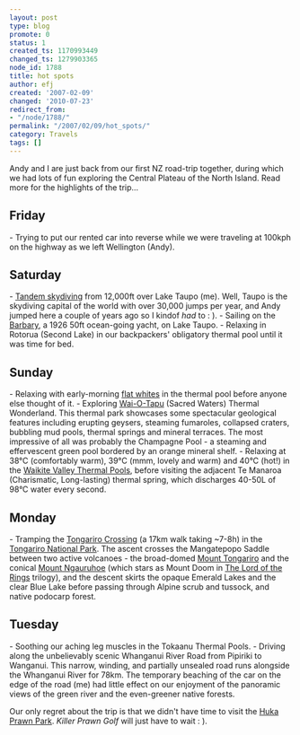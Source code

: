 ```yaml
---
layout: post
type: blog
promote: 0
status: 1
created_ts: 1170993449
changed_ts: 1279903365
node_id: 1788
title: hot spots
author: efj
created: '2007-02-09'
changed: '2010-07-23'
redirect_from:
- "/node/1788/"
permalink: "/2007/02/09/hot_spots/"
category: Travels
tags: []
---
```

Andy and I are just back from our first NZ road-trip together, during which we had lots of fun exploring the Central Plateau of the North Island. Read more for the highlights of the trip...
<!--break-->
<h2>Friday</h2>
- Trying to put our rented car into reverse while we were traveling at 100kph on the highway as we left Wellington (Andy). 

<h2>Saturday</h2>
- <a href="http://www.skydivetaupo.co.nz/">Tandem skydiving</a> from 12,000ft over Lake Taupo (me). Well, Taupo is the skydiving capital of the world with over 30,000 jumps per year, and Andy jumped here a couple of years ago so I kindof <i>had</i> to :  ).  
- Sailing on the <a href="http://www.barbary.co.nz/index.htm">Barbary</a>, a 1926 50ft ocean-going yacht, on Lake Taupo.
- Relaxing in Rotorua (Second Lake) in our backpackers' obligatory thermal pool until it was time for bed.

<h2>Sunday</h2>
- Relaxing with early-morning <a href="http://en.wikipedia.org/wiki/Flat_white">flat whites</a> in the thermal pool before anyone else thought of it. 
- Exploring <a href="http://www.geyserland.co.nz/">Wai-O-Tapu</a> (Sacred Waters) Thermal Wonderland. This thermal park showcases some spectacular geological features including erupting geysers, steaming fumaroles, collapsed craters, bubbling mud pools, thermal springs and mineral terraces. The most impressive of all was probably the Champagne Pool - a steaming and effervescent green pool bordered by an orange mineral shelf. 
- Relaxing at 38°C (comfortably warm), 39°C (mmm, lovely and warm) and 40°C  (hot!) in the <a href="http://www.hotpools.co.nz/">Waikite Valley Thermal Pools</a>, before visiting the adjacent Te Manaroa (Charismatic, Long-lasting) thermal spring, which discharges 40-50L of 98°C water every second.

<h2>Monday</h2>
- Tramping the <a href="http://www.doc.govt.nz/templates/trackandwalk.aspx?id=36028">Tongariro Crossing</a> (a 17km walk taking ~7-8h) in the <a href="http://www.doc.govt.nz/templates/PlaceProfile.aspx?id=38487">Tongariro National Park</a>. The ascent crosses the Mangatepopo Saddle between two active volcanoes - the broad-domed <a href="http://en.wikipedia.org/wiki/Mount_Tongariro">Mount Tongariro</a> and the conical <a href="http://en.wikipedia.org/wiki/Ngauruhoe">Mount Ngauruhoe</a> (which stars as Mount Doom in <a href="http://www.lordoftherings.net/">The Lord of the Rings</a> trilogy), and the descent skirts the opaque Emerald Lakes and the clear Blue Lake before passing through Alpine scrub and tussock, and native podocarp forest.

<h2>Tuesday</h2>
- Soothing our aching leg muscles in the Tokaanu Thermal Pools.
- Driving along the unbelievably scenic Whanganui River Road from Pipiriki to Wanganui. This narrow, winding, and partially unsealed road runs alongside the Whanganui River for 78km. The temporary beaching of the car on the edge of the road (me) had little effect on our enjoyment of the panoramic views of the green river and the even-greener native forests.  

Our only regret about the trip is that we didn't have time to visit the <a href="http://www.hukaprawnpark.co.nz/">Huka Prawn Park</a>. <i>Killer Prawn Golf</i> will just have to wait :  ).


